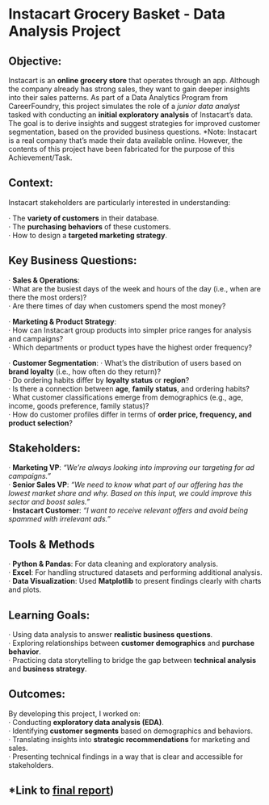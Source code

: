 # Instacart Grocery Basket - Data Analysis Project

## Objective: 
Instacart is an **online grocery store** that operates through an app. Although the company already has strong sales, they want to gain deeper insights into their sales patterns. As part of a Data Analytics Program from CareerFoundry, this project simulates the role of a *junior data analyst* tasked with conducting an **initial exploratory analysis** of Instacart’s data. The goal is to derive insights and suggest strategies for improved customer segmentation, based on the provided business questions. *Note: Instacart is a real company that’s made their data available online. However, the contents of this project have been fabricated for the purpose of this Achievement/Task.


## Context: 
Instacart stakeholders are particularly interested in understanding:  

· The **variety of customers** in their database.  
· The **purchasing behaviors** of these customers.  
· How to design a **targeted marketing strategy**. 

## Key Business Questions:
· **Sales & Operations**:  
  · What are the busiest days of the week and hours of the day (i.e., when are there the most orders)?  
  · Are there times of day when customers spend the most money?  

· **Marketing & Product Strategy**:  
  · How can Instacart group products into simpler price ranges for analysis and campaigns?  
  · Which departments or product types have the highest order frequency?  

· **Customer Segmentation**: 
  · What’s the distribution of users based on **brand loyalty** (i.e., how often do they return)?  
  · Do ordering habits differ by **loyalty status** or **region**?  
  · Is there a connection between **age**, **family status**, and ordering habits?  
  · What customer classifications emerge from demographics (e.g., age, income, goods preference, family status)?  
  · How do customer profiles differ in terms of **order price, frequency, and product selection**?  


## Stakeholders:
· **Marketing VP**: *“We’re always looking into improving our targeting for ad campaigns.”*  
· **Senior Sales VP**: *“We need to know what part of our offering has the lowest market share and why. Based on this input, we could improve this sector and boost sales.”*  
· **Instacart Customer**: *“I want to receive relevant offers and avoid being spammed with irrelevant ads.”*  


## Tools & Methods  
· **Python & Pandas**: For data cleaning and exploratory analysis.  
· **Excel**: For handling structured datasets and performing additional analysis.  
· **Data Visualization**: Used **Matplotlib** to present findings clearly with charts and plots.  
  

## Learning Goals:
· Using data analysis to answer **realistic business questions**.  
· Exploring relationships between **customer demographics** and **purchase behavior**.  
· Practicing data storytelling to bridge the gap between **technical analysis** and **business strategy**.  


## Outcomes:
By developing this project, I worked on:  
· Conducting **exploratory data analysis (EDA)**.  
· Identifying **customer segments** based on demographics and behaviors.  
· Translating insights into **strategic recommendations** for marketing and sales.  
· Presenting technical findings in a way that is clear and accessible for stakeholders.

## *Link to [final report](https://github.com/MadrigalPaez/Instacart-Grocery-Basket_Data-Analysis-Project/blob/0f84c7526fd1f4800079bad20bea7a8e885b4948/05%20Sent%20to%20Client/Alvaro%20Madrigal%20-%20Python%20Fundamentals%20for%20Data%20Analysts%20-%20Task%204.10.pdf))
